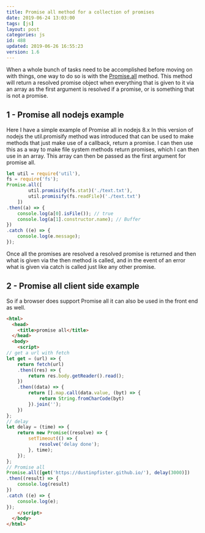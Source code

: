 ```yaml
---
title: Promise all method for a collection of promises
date: 2019-06-24 13:03:00
tags: [js]
layout: post
categories: js
id: 488
updated: 2019-06-26 16:55:23
version: 1.6
---
```


When a whole bunch of tasks need to be accomplished before moving on with things, one way to do so is with the [Promise.all](https://developer.mozilla.org/en-US/docs/Web/JavaScript/Reference/Global_Objects/Promise/all) method. This method will return a resolved promise object when everything that is given to it via an array as the first argument is resolved if a promise, or is something that is not a promise.

<!-- more -->

## 1 - Promise all nodejs example

Here I have a simple example of Promise all in nodejs 8.x In this version of nodejs the util.promisify method was introduced that can be used to make methods that just make use of a callback, return a promise. I can then use this as a way to make file system methods return promises, which I can then use in an array. This array can then be passed as the first argument for promise all.

```js
let util = require('util'),
fs = require('fs');
Promise.all([
        util.promisify(fs.stat)('./text.txt'),
        util.promisify(fs.readFile)('./text.txt')
    ])
.then((a) => {
    console.log(a[0].isFile()); // true
    console.log(a[1].constructor.name); // Buffer
})
.catch ((e) => {
    console.log(e.message);
});
```

Once all the promises are resolved a resolved promise is returned and then what is given via the then method is called, and in the event of an error what is given via catch is called just like any other promise.

## 2 - Promise all client side example

So if a browser does support Promise all it can also be used in the front end as well.

```html
<html>
  <head>
    <title>promise all</title>
  </head>
  <body>
    <script>
// get a url with fetch
let get = (url) => {
    return fetch(url)
    .then((res) => {
        return res.body.getReader().read();
    })
    .then((data) => {
        return [].map.call(data.value, (byt) => {
            return String.fromCharCode(byt)
        }).join('');
    })
};
// delay
let delay = (time) => {
    return new Promise((resolve) => {
        setTimeout(() => {
            resolve('delay done');
        }, time);
    });
};
// Promise all
Promise.all([get('https://dustinpfister.github.io/'), delay(3000)])
.then((result) => {
    console.log(result)
})
.catch ((e) => {
    console.log(e);
});
    </script>
  </body>
</html>
```